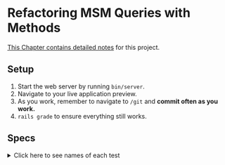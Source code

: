 # Refactoring MSM Queries with Methods

[This Chapter contains detailed notes](https://chapters.firstdraft.com/chapters/843) for this project.

## Setup

1. Start the web server by running `bin/server`.
1. Navigate to your live application preview.
1. As you work, remember to navigate to `/git` and **commit often as you work.**
1. `rails grade` to ensure everything still works.

## Specs
<details>
  <summary>Click here to see names of each test</summary>

User has an column called 'password_digest' of type 'string'

User model does not have a password column

User model has the 'has_secure_password' helper in in the User model

Bookmark model has 'user_id' column

Bookmark model has 'movie_id' column

/user_sign_in has form to sign in a User

/user_sign_in has a &lt;label&gt; with the text 'Email'

/user_sign_in has a label 'Email' with a matching input tag.

/user_sign_in has a &lt;label&gt; with the text 'Password'

/user_sign_in has a label 'Password' with a matching input tag.

/user_sign_in redirects you to the homepage when form is submitted

/user_sign_in displays the 'Sign out' link when user is signed in

/user_sign_up has form to sign up a User

/user_sign_up has a &lt;label&gt; with the text 'Email'

/user_sign_up has a label 'Email' with a matching input tag.

/user_sign_up has a &lt;label&gt; with the text 'First name'

/user_sign_up has a label 'First name' with a matching input tag.

/user_sign_up has a &lt;label&gt; with the text 'Last name'

/user_sign_up has a label 'Last name' with a matching input tag.

/user_sign_up has a &lt;label&gt; with the text 'Password'

/user_sign_up has a label 'Password' with a matching input tag.

/user_sign_up has a &lt;label&gt; with the text 'Password Confirmation'

/user_sign_up has a label 'Password Confirmation' with a matching input tag.

/user_sign_up displays the 'Sign out' link when a user signs up

/user_sign_up creates a new user record when the form is submitted

/bookmarks has a form to create bookmarks

/bookmarks has a form to create bookmarks

/bookmarks has a dropdown to select Movies by title

/bookmarks form creates a bookmark record

/bookmarks displays a list of the signed in user's bookmarks

/bookmarks has a link to delete each bookmark

/bookmarks has a link, 'Un-bookmark', that removes a Bookmark record

</details>

